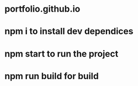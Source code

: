 # portfolio.github.io
# npm i to install dev dependices
# npm start to run the project
# npm run build for build
 
